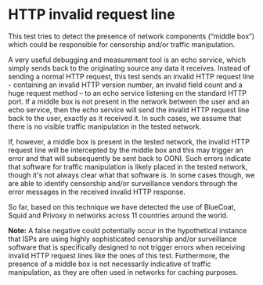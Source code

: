 # HTTP invalid request line

This test tries to detect the presence of network components (“middle box”)
which could be responsible for censorship and/or traffic manipulation.

A very useful debugging and measurement tool is an echo service, which simply
sends back to the originating source any data it receives. Instead of sending a
normal HTTP request, this test sends an invalid HTTP request line - containing
an invalid HTTP version number, an invalid field count and a huge request method
– to an echo service listening on the standard HTTP port. If a middle box is not
present in the network between the user and an echo service, then the echo
service will send the invalid HTTP request line back to the user, exactly as it
received it. In such cases, we assume that there is no visible traffic
manipulation in the tested network.

If, however, a middle box is present in the tested network, the invalid HTTP
request line will be intercepted by the middle box and this may trigger an error
and that will subsequently be sent back to OONI. Such errors indicate that
software for traffic manipulation is likely placed in the tested network, though
it's not always clear what that software is. In some cases though, we are able
to identify censorship and/or surveillance vendors through the error messages in
the received invalid HTTP response.

So far, based on this technique we have detected the use of BlueCoat, Squid and
Privoxy in networks across 11 countries around the world.

**Note:** A false negative could potentially occur in the hypothetical instance
that ISPs are using highly sophisticated censorship and/or surveillance software
that is specifically designed to not trigger errors when receiving invalid HTTP
request lines like the ones of this test. Furthermore, the presence of a middle
box is not necessarily indicative of traffic manipulation, as they are often
used in networks for caching purposes.

